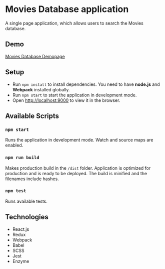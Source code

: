 # Movies Database application
A single page application, which allows users to search the Movies database.

## Demo

[Movies Database Demopage](https://teddy-b.github.io/react-training-movies-database/dist)

## Setup

* Run `npm install` to install dependencies. You need to have **node.js** and **Webpack** installed globally.
* Run `npm start` to start the application in development mode.
* Open [http://localhost:9000](http://localhost:9000) to view it in the browser.

## Available Scripts

### `npm start`

Runs the application in development mode. Watch and source maps are enabled.

### `npm run build`

Makes production build in the `/dist` folder. Application is optimized for production and is ready to be deployed. The build is minified and the filenames include hashes.

### `npm test`

Runs available tests.

## Technologies

* React.js
* Redux
* Webpack
* Babel
* SCSS
* Jest
* Enzyme
